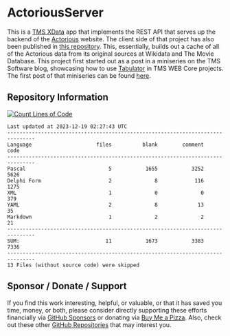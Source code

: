 # ActoriousServer
This is a [TMS XData](https://www.tmssoftware.com/site/xdata.asp) app that implements the REST API that serves up the backend of the [Actorious](https://www.actorious.com/) website. The client side of that project has also been published in [this repository](https://github.com/500Foods/ActoriousClient). This, essentially, builds out a cache of all of the Actorious data from its original sources at Wikidata and The Movie Database. This project first started out as a post in a miniseries on the TMS Software blog, showcasing how to use [Tabulator](https://tabulator.info/) in TMS WEB Core projects. The first post of that miniseries can be found [here](https://www.tmssoftware.com/site/blog.asp?post=948).

## Repository Information
[![Count Lines of Code](https://github.com/500Foods/ActoriousServer/actions/workflows/main.yml/badge.svg)](https://github.com/500Foods/ActoriousServer/actions/workflows/main.yml)
<!--CLOC-START -->
```
Last updated at 2023-12-19 02:27:43 UTC
-------------------------------------------------------------------------------
Language                     files          blank        comment           code
-------------------------------------------------------------------------------
Pascal                           5           1655           3252           5626
Delphi Form                      2              8            116           1275
XML                              1              0              0            379
YAML                             2              8             13             35
Markdown                         1              2              2             21
-------------------------------------------------------------------------------
SUM:                            11           1673           3383           7336
-------------------------------------------------------------------------------
13 Files (without source code) were skipped
```
<!--CLOC-END-->

## Sponsor / Donate / Support
If you find this work interesting, helpful, or valuable, or that it has saved you time, money, or both, please consider directly supporting these efforts financially via [GitHub Sponsors](https://github.com/sponsors/500Foods) or donating via [Buy Me a Pizza](https://www.buymeacoffee.com/andrewsimard500). Also, check out these other [GitHub Repositories](https://github.com/500Foods?tab=repositories&q=&sort=stargazers) that may interest you.
